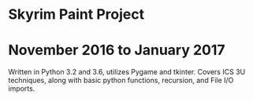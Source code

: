 # Skyrim Paint Project
# November 2016 to January 2017
Written in Python 3.2 and 3.6, utilizes Pygame and tkinter. Covers ICS 3U techniques, along with
basic python functions, recursion, and File I/O imports. 
